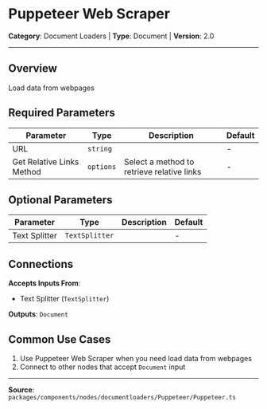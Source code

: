# Puppeteer Web Scraper

**Category**: Document Loaders | **Type**: Document | **Version**: 2.0

---

## Overview

Load data from webpages

## Required Parameters

| Parameter | Type | Description | Default |
|-----------|------|-------------|---------|
| URL | `string` |  | - |
| Get Relative Links Method | `options` | Select a method to retrieve relative links | - |

## Optional Parameters

| Parameter | Type | Description | Default |
|-----------|------|-------------|---------|
| Text Splitter | `TextSplitter` |  | - |

## Connections

**Accepts Inputs From**:
- Text Splitter (`TextSplitter`)

**Outputs**: `Document`

## Common Use Cases

1. Use Puppeteer Web Scraper when you need load data from webpages
2. Connect to other nodes that accept `Document` input

---

**Source**: `packages/components/nodes/documentloaders/Puppeteer/Puppeteer.ts`